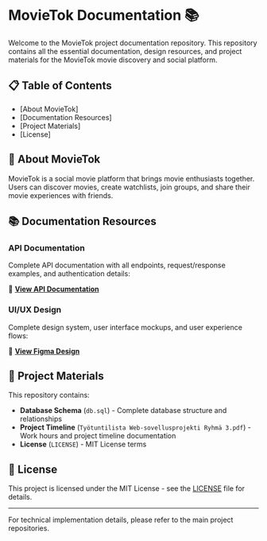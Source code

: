 # MovieTok Documentation 📚

Welcome to the MovieTok project documentation repository. This repository contains all the essential documentation, design resources, and project materials for the MovieTok movie discovery and social platform.

## 📋 Table of Contents

- [About MovieTok]
- [Documentation Resources]
- [Project Materials]
- [License]
## 🎯 About MovieTok

MovieTok is a social movie platform that brings movie enthusiasts together. Users can discover movies, create watchlists, join groups, and share their movie experiences with friends.

## 📚 Documentation Resources

### API Documentation
Complete API documentation with all endpoints, request/response examples, and authentication details:

🔗 **[View API Documentation](https://documenter.getpostman.com/view/48372179/2sB3QNp8SC)**

### UI/UX Design
Complete design system, user interface mockups, and user experience flows:

🔗 **[View Figma Design](https://www.figma.com/design/VWFJB1JoGzFQ0AYPWaehXB/MovieTok_UIUX?node-id=76-2&p=f&t=Vg05zeNb8i2zvZ5k-0)**

## 📁 Project Materials

This repository contains:

- **Database Schema** (`db.sql`) - Complete database structure and relationships
- **Project Timeline** (`Työtuntilista Web-sovellusprojekti Ryhmä 3.pdf`) - Work hours and project timeline documentation
- **License** (`LICENSE`) - MIT License terms

## 📄 License

This project is licensed under the MIT License - see the [LICENSE](LICENSE) file for details.

---

For technical implementation details, please refer to the main project repositories.
